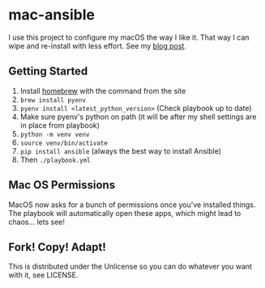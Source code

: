 mac-ansible
===========

I use this project to configure my macOS the way I like it. That way I can wipe
and re-install with less effort. See my
[blog post](https://adamj.eu/tech/2019/03/20/how-i-provision-my-macbook-with-ansible/).

Getting Started
---------------

1. Install [homebrew](http://brew.sh/) with the command from the site
2. `brew install pyenv`
3. `pyenv install <latest_python_version>` (Check playbook up to date)
4. Make sure pyenv's python on path (it will be after my shell settings are in place from playbook)
5. `python -m venv venv`
6. `source venv/bin/activate`
5. `pip install ansible` (always the best way to install Ansible)
6. Then `./playbook.yml`

Mac OS Permissions
------------------

MacOS now asks for a bunch of permissions once you've installed things. The playbook will automatically open these apps, which might lead to chaos... lets see!

Fork! Copy! Adapt!
------------------

This is distributed under the Unlicense so you can do whatever you want with
it, see LICENSE.

